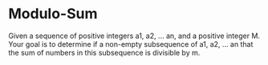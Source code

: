 # Modulo-Sum
Given a sequence of positive integers a1, a2, … an, and a positive integer M. Your goal is to determine if a non-empty subsequence of a1, a2, … an that the sum of numbers in this subsequence is divisible by m.

